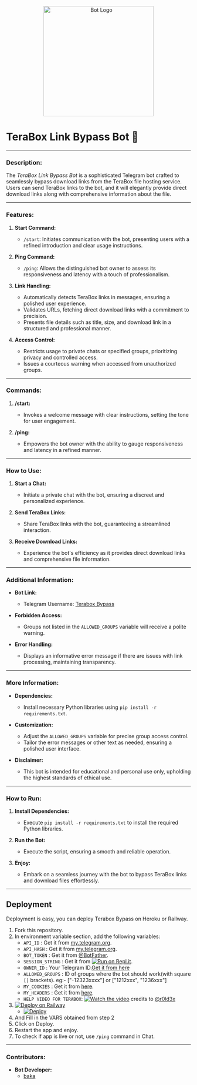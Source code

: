 <div style="text-align:center" align="center">
  <img src="./images/bot.jpg" alt="Bot Logo" width="300"/>
</div>

# TeraBox Link Bypass Bot 🚀

---

### **Description:**
The *TeraBox Link Bypass Bot* is a sophisticated Telegram bot crafted to seamlessly bypass download links from the TeraBox file hosting service. Users can send TeraBox links to the bot, and it will elegantly provide direct download links along with comprehensive information about the file.

---

### **Features:**

1. **Start Command:**
   - `/start`: Initiates communication with the bot, presenting users with a refined introduction and clear usage instructions.

2. **Ping Command:**
   - `/ping`: Allows the distinguished bot owner to assess its responsiveness and latency with a touch of professionalism.

3. **Link Handling:**
   - Automatically detects TeraBox links in messages, ensuring a polished user experience.
   - Validates URLs, fetching direct download links with a commitment to precision.
   - Presents file details such as title, size, and download link in a structured and professional manner.

4. **Access Control:**
   - Restricts usage to private chats or specified groups, prioritizing privacy and controlled access.
   - Issues a courteous warning when accessed from unauthorized groups.

---

### **Commands:**

1. **/start:**
   - Invokes a welcome message with clear instructions, setting the tone for user engagement.

2. **/ping:**
   - Empowers the bot owner with the ability to gauge responsiveness and latency in a refined manner.

---

### **How to Use:**

1. **Start a Chat:**
   - Initiate a private chat with the bot, ensuring a discreet and personalized experience.

2. **Send TeraBox Links:**
   - Share TeraBox links with the bot, guaranteeing a streamlined interaction.

3. **Receive Download Links:**
   - Experience the bot's efficiency as it provides direct download links and comprehensive file information.

---

### **Additional Information:**

- **Bot Link:**
  - Telegram Username: [Terabox Bypass](https://t.me/badbakabot)

- **Forbidden Access:**
  - Groups not listed in the `ALLOWED_GROUPS` variable will receive a polite warning.

- **Error Handling:**
  - Displays an informative error message if there are issues with link processing, maintaining transparency.

---

### **More Information:**

- **Dependencies:**
  - Install necessary Python libraries using `pip install -r requirements.txt`.

- **Customization:**
  - Adjust the `ALLOWED_GROUPS` variable for precise group access control.
  - Tailor the error messages or other text as needed, ensuring a polished user interface.

- **Disclaimer:**
  - This bot is intended for educational and personal use only, upholding the highest standards of ethical use.

---

### **How to Run:**

1. **Install Dependencies:**
   - Execute `pip install -r requirements.txt` to install the required Python libraries.

2. **Run the Bot:**
   - Execute the script, ensuring a smooth and reliable operation.

3. **Enjoy:**
   - Embark on a seamless journey with the bot to bypass TeraBox links and download files effortlessly.

---
## Deployment
Deployment is easy, you can deploy Terabox Bypass on Heroku or Railway.
1. Fork this repository.
2. In environment variable section, add the following variables:
   - `API_ID` : Get it from [my.telegram.org](https://my.telegram.org).
   - `API_HASH` : Get it from [my.telegram.org](https://my.telegram.org).
   - `BOT_TOKEN` : Get it from [@BotFather](https://t.me/BotFather).
   - `SESSION_STRING` : Get it from [![Run on Repl.it](https://replit.com/badge/github/bakamono12/GhostForwarder)](https://replit.com/@baka1432/PyroGramAuth).
   - `OWNER_ID` : Your Telegram ID.[Get it from here](https://t.me/userinfobot)
   - `ALLOWED_GROUPS` : ID of groups where the bot should work(with square `[]` brackets). eg:- ["-12323xxxx"] or ["1212xxx", "1236xxx"]
   - `MY_COOKIES` : Get it from [here](https://www.terabox.com/user/login).
   - `MY_HEADERS` : Get it from [here](https://www.terabox.com/user/login).
   - `HELP VIDEO FOR TERABOX`: [![Watch the video](./images/play-button.svg)](https://github.com/r0ld3x/terabox-downloader-bot/issues/2#issuecomment-1856180595) credits to [@r0ld3x](https://github.com/r0ld3x)
3. [![Deploy on Railway](https://railway.app/button.svg)](https://railway.app/template/_l3iQY?referralCode=IEUhZ-)
   - [![Deploy](https://www.herokucdn.com/deploy/button.svg)](https://heroku.com/deploy?template=https://github.com/youesky/Terabox-Bypass)
4. And Fill in the VARS obtained from step 2
5. Click on Deploy.
6. Restart the app and enjoy.
7. To check if app is live or not, use `/ping` command in Chat.

---
### **Contributors:**

- **Bot Developer:**
  - [baka](https://t.me/DTMK_C)

